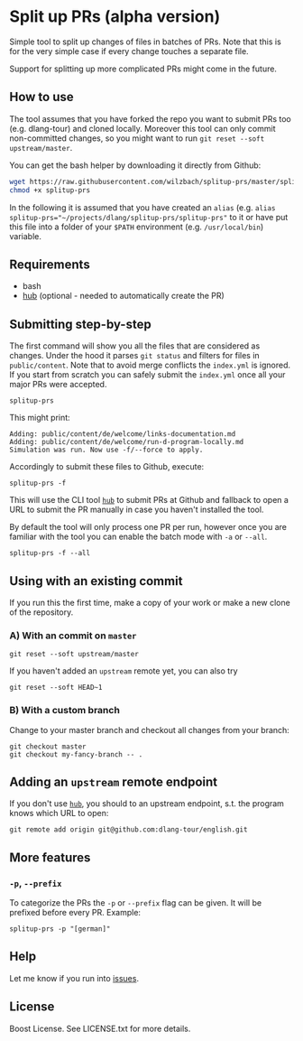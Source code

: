 Split up PRs (alpha version)
============

Simple tool to split up changes of files in batches of PRs.
Note that this is for the very simple case if every change touches a separate file.

Support for splitting up more complicated PRs might come in the future.

How to use
----------

The tool assumes that you have forked the repo you want to submit PRs too (e.g. dlang-tour) and cloned locally. Moreover this tool can only commit non-committed changes, so you might want to run `git reset --soft upstream/master`.

You can get the bash helper by downloading it directly from Github:

```sh
wget https://raw.githubusercontent.com/wilzbach/splitup-prs/master/splitup-prs
chmod +x splitup-prs
```

In the following it is assumed that you have created an `alias` (e.g. `alias splitup-prs="~/projects/dlang/splitup-prs/splitup-prs"` to it or have put this file into a folder of your `$PATH` environment (e.g. `/usr/local/bin`) variable.

Requirements
------------

- bash
- [hub][hub] (optional - needed to automatically create the PR)

Submitting step-by-step
-----------------------

The first command will show you all the files that are considered as changes.
Under the hood it parses `git status` and filters for files in `public/content`.
Note that to avoid merge conflicts the `index.yml` is ignored. If you start from scratch
you can safely submit the `index.yml` once all your major PRs were accepted.

```
splitup-prs
```

This might print:

```
Adding: public/content/de/welcome/links-documentation.md
Adding: public/content/de/welcome/run-d-program-locally.md
Simulation was run. Now use -f/--force to apply.
```

Accordingly to submit these files to Github, execute:

```
splitup-prs -f
```

This will use the CLI tool [`hub`][hub] to submit PRs at Github
and fallback to open a URL to submit the PR manually in case you haven't
installed the tool.

By default the tool will only process one PR per run, however once you are familiar
with the tool you can enable the batch mode with `-a` or `--all`.

```
splitup-prs -f --all
```

Using with an existing commit
-----------------------------

If you run this the first time, make a copy of your work or make a new clone of
the repository.

### A) With an commit on `master`

```
git reset --soft upstream/master
```

If you haven't added an `upstream` remote yet, you can also try

```
git reset --soft HEAD~1
```

### B) With a custom branch

Change to your master branch and checkout all changes from your branch:

```
git checkout master
git checkout my-fancy-branch -- .
```

Adding an `upstream` remote endpoint
------------------------------------

If you don't use [`hub`][hub], you should to an upstream endpoint, s.t. the program
knows which URL to open:

```
git remote add origin git@github.com:dlang-tour/english.git
```

More features
-------------

### `-p`, `--prefix`

To categorize the PRs the `-p` or `--prefix` flag can be given. It will
be prefixed before every PR. Example:

```
splitup-prs -p "[german]"
```

Help
----

Let me know if you run into [issues](https://github.com/wilzbach/splitup-prs/issues).

License
-------

Boost License. See LICENSE.txt for more details.

[hub]: https://github.com/github/hub
